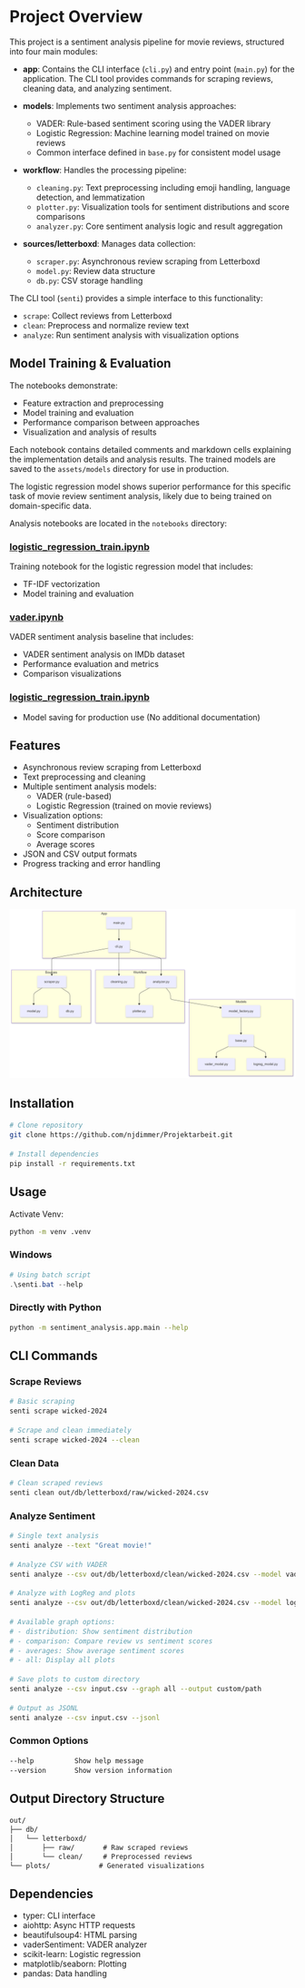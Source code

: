 # Project Overview
This project is a sentiment analysis pipeline for movie reviews, structured into four main modules:

- **app**: Contains the CLI interface (`cli.py`) and entry point (`main.py`) for the application. The CLI tool provides commands for scraping reviews, cleaning data, and analyzing sentiment.

- **models**: Implements two sentiment analysis approaches:
  - VADER: Rule-based sentiment scoring using the VADER library
  - Logistic Regression: Machine learning model trained on movie reviews
  - Common interface defined in `base.py` for consistent model usage

- **workflow**: Handles the processing pipeline:
  - `cleaning.py`: Text preprocessing including emoji handling, language detection, and lemmatization
  - `plotter.py`: Visualization tools for sentiment distributions and score comparisons
  - `analyzer.py`: Core sentiment analysis logic and result aggregation

- **sources/letterboxd**: Manages data collection:
  - `scraper.py`: Asynchronous review scraping from Letterboxd
  - `model.py`: Review data structure
  - `db.py`: CSV storage handling

The CLI tool (`senti`) provides a simple interface to this functionality:
- `scrape`: Collect reviews from Letterboxd
- `clean`: Preprocess and normalize review text
- `analyze`: Run sentiment analysis with visualization options

## Model Training & Evaluation

The notebooks demonstrate:
- Feature extraction and preprocessing
- Model training and evaluation
- Performance comparison between approaches
- Visualization and analysis of results

Each notebook contains detailed comments and markdown cells explaining the implementation details and analysis results. The trained models are saved to the `assets/models` directory for use in production.

The logistic regression model shows superior performance for this specific task of movie review sentiment analysis, likely due to being trained on domain-specific data.

Analysis notebooks are located in the `notebooks` directory:

### [logistic_regression_train.ipynb](./notebooks/logistic_regression_train.ipynb)
Training notebook for the logistic regression model that includes: 
- TF-IDF vectorization
- Model training and evaluation

### [vader.ipynb](./notebooks/vader.ipynb)
VADER sentiment analysis baseline that includes:
- VADER sentiment analysis on IMDb dataset
- Performance evaluation and metrics
- Comparison visualizations

### [logistic_regression_train.ipynb](./notebooks/logistic_regression_train.ipynb)
- Model saving for production use (No additional documentation)

## Features
- Asynchronous review scraping from Letterboxd
- Text preprocessing and cleaning
- Multiple sentiment analysis models:
  - VADER (rule-based)
  - Logistic Regression (trained on movie reviews)
- Visualization options:
  - Sentiment distribution
  - Score comparison
  - Average scores
- JSON and CSV output formats
- Progress tracking and error handling

## Architecture
![Architecture](.doc/architecture.png)

## Installation

```bash
# Clone repository
git clone https://github.com/njdimmer/Projektarbeit.git

# Install dependencies
pip install -r requirements.txt
```
## Usage
Activate Venv:
```sh
python -m venv .venv
```
### Windows
```ps1
# Using batch script
.\senti.bat --help
```
### Directly with Python
```sh
python -m sentiment_analysis.app.main --help
```

## CLI Commands

### Scrape Reviews
```bash
# Basic scraping
senti scrape wicked-2024

# Scrape and clean immediately
senti scrape wicked-2024 --clean
```
### Clean Data
```sh
# Clean scraped reviews
senti clean out/db/letterboxd/raw/wicked-2024.csv
```
### Analyze Sentiment
```sh
# Single text analysis
senti analyze --text "Great movie!"

# Analyze CSV with VADER
senti analyze --csv out/db/letterboxd/clean/wicked-2024.csv --model vader

# Analyze with LogReg and plots
senti analyze --csv out/db/letterboxd/clean/wicked-2024.csv --model logreg --graph all

# Available graph options:
# - distribution: Show sentiment distribution
# - comparison: Compare review vs sentiment scores
# - averages: Show average sentiment scores
# - all: Display all plots

# Save plots to custom directory
senti analyze --csv input.csv --graph all --output custom/path

# Output as JSONL
senti analyze --csv input.csv --jsonl
```
### Common Options
```sh
--help          Show help message
--version       Show version information
```
## Output Directory Structure
```
out/
├── db/
│   └── letterboxd/
│       ├── raw/       # Raw scraped reviews
│       └── clean/     # Preprocessed reviews
└── plots/            # Generated visualizations
```
## Dependencies
- typer: CLI interface
- aiohttp: Async HTTP requests
- beautifulsoup4: HTML parsing
- vaderSentiment: VADER analyzer
- scikit-learn: Logistic regression
- matplotlib/seaborn: Plotting
- pandas: Data handling